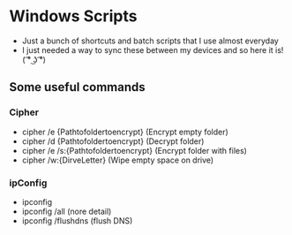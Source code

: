 # Windows Scripts
- Just a bunch of shortcuts and batch scripts that I use almost everyday
- I just needed a way to sync these between my devices and so here it is! ( ͡° ͜ʖ ͡°)

## Some useful commands
### Cipher
- cipher /e {Pathtofoldertoencrypt} (Encrypt empty folder)
- cipher /d {Pathtofoldertoencrypt} (Decrypt folder)
- cipher /e /s:{Pathtofoldertoencrypt} (Encrypt folder with files)
- cipher /w:{DirveLetter} (Wipe empty space on drive)

### ipConfig
- ipconfig
- ipconfig /all (nore detail)
- ipconfig /flushdns (flush DNS)
